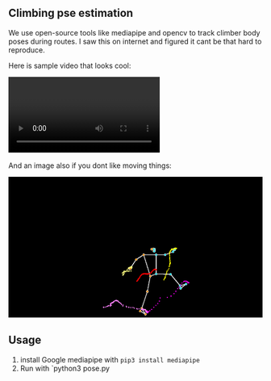 ## Climbing pse estimation

We use open-source tools like mediapipe and opencv to track climber body poses during routes. I saw this on internet and figured it cant be that hard to reproduce. 

Here is sample video that looks cool:

![exmaple video](./example.webm)

And an image also if you dont like moving things:

![exmaple image](./example.png)

## Usage

1. install Google mediapipe with `pip3 install mediapipe`
2. Run with `python3 pose.py



